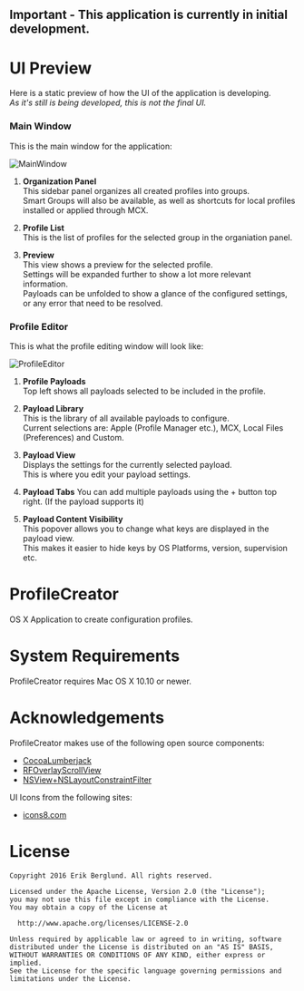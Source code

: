 ## Important - This application is currently in initial development.

# UI Preview

Here is a static preview of how the UI of the application is developing.  
_As it's still is being developed, this is not the final UI._

### Main Window

This is the main window for the application:

![MainWindow](https://github.com/ProfileCreator/ProfileCreatorResources/blob/master/Screenshots/readme/MainWindow.png)

1. **Organization Panel**  
 This sidebar panel organizes all created profiles into groups.  
 Smart Groups will also be available, as well as shortcuts for local profiles installed or applied through MCX.

2. **Profile List**  
 This is the list of profiles for the selected group in the organiation panel.

3. **Preview**  
 This view shows a preview for the selected profile.  
 Settings will be expanded further to show a lot more relevant information.  
 Payloads can be unfolded to show a glance of the configured settings, or any error that need to be resolved.

### Profile Editor

This is what the profile editing window will look like:

![ProfileEditor](https://github.com/ProfileCreator/ProfileCreatorResources/blob/master/Screenshots/readme/ProfileEditor.png)

1. **Profile Payloads**  
 Top left shows all payloads selected to be included in the profile.

2. **Payload Library**  
 This is the library of all available payloads to configure.  
 Current selections are: Apple (Profile Manager etc.), MCX, Local Files (Preferences) and Custom.

3. **Payload View**  
 Displays the settings for the currently selected payload.  
 This is where you edit your payload settings.  

4. **Payload Tabs**
 You can add multiple payloads using the + button top right. (If the payload supports it)

5. **Payload Content Visibility**  
 This popover allows you to change what keys are displayed in the payload view.  
 This makes it easier to hide keys by OS Platforms, version, supervision etc.

# ProfileCreator
OS X Application to create configuration profiles.

# System Requirements
ProfileCreator requires Mac OS X 10.10 or newer.

# Acknowledgements

ProfileCreator makes use of the following open source components:

* [CocoaLumberjack](https://github.com/CocoaLumberjack/CocoaLumberjack)
* [RFOverlayScrollView](https://github.com/rheinfabrik/RFOverlayScrollView)
* [NSView+NSLayoutConstraintFilter](https://github.com/iluuu1994/ITSearchField/blob/8c4350bf7422a4d9d6a1ee4de6dccfd8d41d52e4/Expanding%20Search/Expanding%20Search/NSView%2BNSLayoutConstraintFilter.h)

UI Icons from the following sites:

* [icons8.com](https://icons8.com)

# License
    Copyright 2016 Erik Berglund. All rights reserved.
    
    Licensed under the Apache License, Version 2.0 (the "License");
    you may not use this file except in compliance with the License.
    You may obtain a copy of the License at
    
      http://www.apache.org/licenses/LICENSE-2.0
    
    Unless required by applicable law or agreed to in writing, software
    distributed under the License is distributed on an "AS IS" BASIS,
    WITHOUT WARRANTIES OR CONDITIONS OF ANY KIND, either express or implied.
    See the License for the specific language governing permissions and
    limitations under the License.
